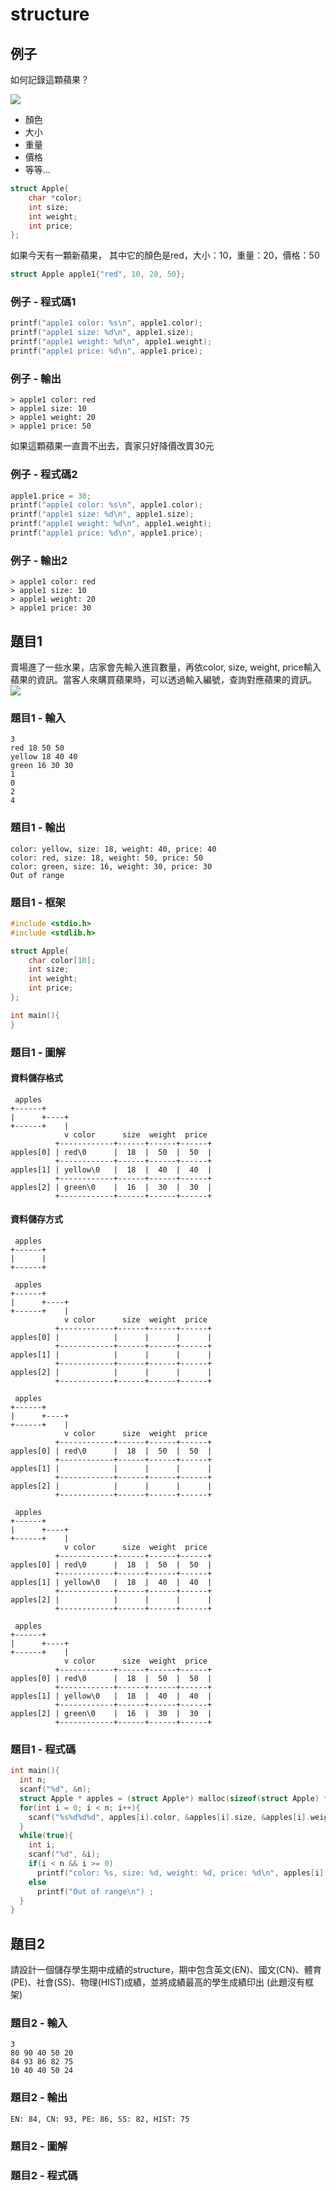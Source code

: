 <!-- slide -->
# structure

<!-- slide -->
## 例子

<!-- slide -->
如何記錄這顆蘋果？

![](../../../image/2019-11-21-13-18-44.png)

<!-- slide -->

* 顏色
* 大小
* 重量
* 價格
* 等等...

<!-- slide -->

``` C
struct Apple{
    char *color;
    int size;
    int weight;
    int price;
};
```

<!-- slide -->
如果今天有一顆新蘋果，
其中它的顏色是red，大小：10，重量：20，價格：50

``` C
struct Apple apple1{"red", 10, 20, 50};
```

<!-- slide -->
### 例子 - 程式碼1

``` C
printf("apple1 color: %s\n", apple1.color);
printf("apple1 size: %d\n", apple1.size);
printf("apple1 weight: %d\n", apple1.weight);
printf("apple1 price: %d\n", apple1.price);
```

### 例子 - 輸出

``` output
> apple1 color: red
> apple1 size: 10
> apple1 weight: 20
> apple1 price: 50
```

<!-- slide -->
如果這顆蘋果一直賣不出去，賣家只好降價改賣30元

<!-- slide -->
### 例子 - 程式碼2

``` C
apple1.price = 30;
printf("apple1 color: %s\n", apple1.color);
printf("apple1 size: %d\n", apple1.size);
printf("apple1 weight: %d\n", apple1.weight);
printf("apple1 price: %d\n", apple1.price);
```

### 例子 - 輸出2

``` output
> apple1 color: red
> apple1 size: 10
> apple1 weight: 20
> apple1 price: 30
```

<!-- slide -->
## 題目1

賣場進了一些水果，店家會先輸入進貨數量，再依color, size, weight, price輸入蘋果的資訊。當客人來購買蘋果時，可以透過輸入編號，查詢對應蘋果的資訊。
![](../../../image/2019-11-25-13-31-05.png)

<!-- slide -->
### 題目1 - 輸入

``` text
3
red 18 50 50
yellow 18 40 40
green 16 30 30
1
0
2
4
```

### 題目1 - 輸出

``` text
color: yellow, size: 18, weight: 40, price: 40
color: red, size: 18, weight: 50, price: 50
color: green, size: 16, weight: 30, price: 30
Out of range
```

<!-- slide -->
### 題目1 - 框架

``` C
#include <stdio.h>
#include <stdlib.h>

struct Apple{
    char color[10];
    int size;
    int weight;
    int price;
};

int main(){
}
```

<!-- slide -->
### 題目1 - 圖解

#### 資料儲存格式

```ditaa {cmd=true args=["-E"]}
 apples
+------+
|      +----+
+------+    |
            v color      size  weight  price
          +------------+------+------+------+
apples[0] | red\0      |  18  |  50  |  50  |
          +------------+------+------+------+
apples[1] | yellow\0   |  18  |  40  |  40  |
          +------------+------+------+------+
apples[2] | green\0    |  16  |  30  |  30  |
          +------------+------+------+------+
```

<!-- slide -->
#### 資料儲存方式

```ditaa {cmd=true args=["-E"]}
 apples
+------+
|      |
+------+
```

<!-- slide -->
```ditaa {cmd=true args=["-E"]}
 apples
+------+
|      +----+
+------+    |
            v color      size  weight  price
          +------------+------+------+------+
apples[0] |            |      |      |      |
          +------------+------+------+------+
apples[1] |            |      |      |      |
          +------------+------+------+------+
apples[2] |            |      |      |      |
          +------------+------+------+------+
```

<!-- slide -->
```ditaa {cmd=true args=["-E"]}
 apples
+------+
|      +----+
+------+    |
            v color      size  weight  price
          +------------+------+------+------+
apples[0] | red\0      |  18  |  50  |  50  |
          +------------+------+------+------+
apples[1] |            |      |      |      |
          +------------+------+------+------+
apples[2] |            |      |      |      |
          +------------+------+------+------+
```

<!-- slide -->
```ditaa {cmd=true args=["-E"]}
 apples
+------+
|      +----+
+------+    |
            v color      size  weight  price
          +------------+------+------+------+
apples[0] | red\0      |  18  |  50  |  50  |
          +------------+------+------+------+
apples[1] | yellow\0   |  18  |  40  |  40  |
          +------------+------+------+------+
apples[2] |            |      |      |      |
          +------------+------+------+------+
```

<!-- slide -->
```ditaa {cmd=true args=["-E"]}
 apples
+------+
|      +----+
+------+    |
            v color      size  weight  price
          +------------+------+------+------+
apples[0] | red\0      |  18  |  50  |  50  |
          +------------+------+------+------+
apples[1] | yellow\0   |  18  |  40  |  40  |
          +------------+------+------+------+
apples[2] | green\0    |  16  |  30  |  30  |
          +------------+------+------+------+
```

<!-- slide -->
### 題目1 - 程式碼

``` C
int main(){
  int n;
  scanf("%d", &n);
  struct Apple * apples = (struct Apple*) malloc(sizeof(struct Apple) * n);
  for(int i = 0; i < n; i++){
    scanf("%s%d%d%d", apples[i].color, &apples[i].size, &apples[i].weight, &apples[i].price);
  }
  while(true){
    int i;
    scanf("%d", &i);
    if(i < n && i >= 0)
      printf("color: %s, size: %d, weight: %d, price: %d\n", apples[i].color, apples[i].size, apples[i].weight, apples[i].price);
    else
      printf("Out of range\n") ;
  }
}
```

<!-- slide -->
## 題目2

請設計一個儲存學生期中成績的structure，期中包含英文(EN)、國文(CN)、體育(PE)、社會(SS)、物理(HIST)成績，並將成績最高的學生成績印出
(此題沒有框架)

<!-- slide -->
### 題目2 - 輸入

``` text
3
80 90 40 50 20
84 93 86 82 75
10 40 40 50 24
```

### 題目2 - 輸出

``` text
EN: 84, CN: 93, PE: 86, SS: 82, HIST: 75
```
<!-- slide -->
### 題目2 - 圖解

<!-- slide -->
### 題目2 - 程式碼

``` C
```
